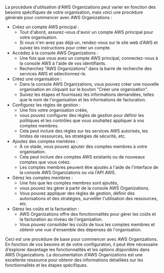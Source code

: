 La procédure d'utilisation d'AWS Organizations peut varier en fonction des besoins spécifiques de votre organisation, 
mais voici une procédure générale pour commencer avec AWS Organizations :

- Créez un compte AWS principal :
  - Tout d'abord, assurez-vous d'avoir un compte AWS principal pour votre organisation.
  - Si vous n'en avez pas déjà un, rendez-vous sur le site web d'AWS et suivez les instructions pour créer un compte.
- Accédez à la console AWS Organizations :
  - Une fois que vous avez un compte AWS principal, connectez-vous à la console AWS à l'aide de vos identifiants.
  - Recherchez "AWS Organizations" dans la barre de recherche des services AWS et sélectionnez-le.
- Créez une organisation :
  - Dans la console AWS Organizations, vous pouvez créer une nouvelle organisation en cliquant sur le bouton "Créer une organisation".
  - Suivez les étapes et fournissez les informations demandées, telles que le nom de l'organisation et les informations de facturation.
- Configurez les règles de gestion :
  - Une fois votre organisation créée,
  - vous pouvez configurer des règles de gestion pour définir les politiques et les contrôles que vous souhaitez appliquer à vos comptes membres.
  - Cela peut inclure des règles sur les services AWS autorisés, les limites de ressources, les stratégies de sécurité, etc.
- Ajoutez des comptes membres :
  - À ce stade, vous pouvez ajouter des comptes membres à votre organisation.
  - Cela peut inclure des comptes AWS existants ou de nouveaux comptes que vous créez.
  - Les comptes membres peuvent être ajoutés à l'aide de l'interface de la console AWS Organizations ou via l'API AWS.
- Gérez les comptes membres :
  - Une fois que les comptes membres sont ajoutés,
  - vous pouvez les gérer à partir de la console AWS Organizations.
  - Vous pouvez appliquer des règles de gestion, définir des autorisations et des stratégies, surveiller l'utilisation des ressources, etc.
- Gérez les coûts et la facturation :
  - AWS Organizations offre des fonctionnalités pour gérer les coûts et la facturation au niveau de l'organisation.
  - Vous pouvez consolider les coûts de tous les comptes membres et obtenir une vue d'ensemble des dépenses de l'organisation.

Ceci est une procédure de base pour commencer avec AWS Organizations. En fonction de vos besoins et de votre configuration, 
il peut être nécessaire d'explorer davantage les fonctionnalités et les options disponibles dans AWS Organizations. 
La documentation d'AWS Organizations est une excellente ressource pour obtenir des informations détaillées sur les fonctionnalités et les étapes spécifiques.
